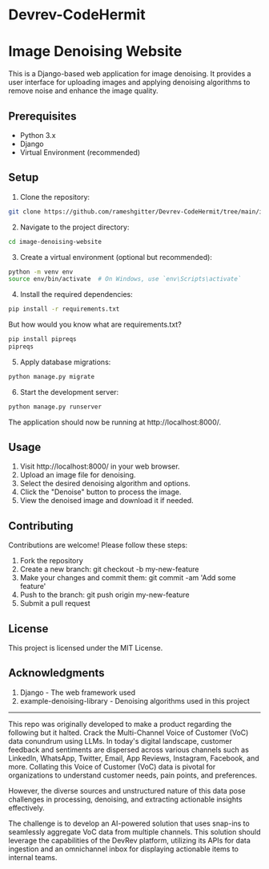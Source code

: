 # Devrev-CodeHermit
# Image Denoising Website

This is a Django-based web application for image denoising. It provides a user interface for uploading images and applying denoising algorithms to remove noise and enhance the image quality.

## Prerequisites

- Python 3.x
- Django
- Virtual Environment (recommended)

## Setup

1. Clone the repository:

```bash
git clone https://github.com/rameshgitter/Devrev-CodeHermit/tree/main/image_denoising_website
```
2. Navigate to the project directory:
``` bash
cd image-denoising-website
```
3. Create a virtual environment (optional but recommended):
``` bash
python -m venv env
source env/bin/activate  # On Windows, use `env\Scripts\activate`
```
4. Install the required dependencies:
``` bash
pip install -r requirements.txt
```
But how would you know what are requirements.txt?
``` bash
pip install pipreqs
pipreqs
```
5. Apply database migrations:
``` bash
python manage.py migrate
```
6. Start the development server:
``` bash
python manage.py runserver
```
The application should now be running at http://localhost:8000/.

## Usage
1. Visit http://localhost:8000/ in your web browser.
2. Upload an image file for denoising.
3. Select the desired denoising algorithm and options.
4. Click the "Denoise" button to process the image.
5. View the denoised image and download it if needed.
## Contributing
Contributions are welcome! Please follow these steps:

1. Fork the repository
2. Create a new branch: git checkout -b my-new-feature
3. Make your changes and commit them: git commit -am 'Add some feature'
4. Push to the branch: git push origin my-new-feature
5. Submit a pull request

## License
This project is licensed under the MIT License.

##  Acknowledgments
1. Django - The web framework used
2. example-denoising-library - Denoising algorithms used in this project

----------------------------------------------------------------------------------------------------------------------------------------------------------------------------------------
This repo was originally developed to make a product regarding the following but it halted.
Crack the Multi-Channel Voice of Customer (VoC) data conundrum using LLMs.
In today's digital landscape, customer feedback and sentiments are dispersed across various channels such as LinkedIn, WhatsApp, Twitter, Email, App Reviews, Instagram, Facebook, and more. Collating this Voice of Customer (VoC) data is pivotal for organizations to understand customer needs, pain points, and preferences.

However, the diverse sources and unstructured nature of this data pose challenges in processing, denoising, and extracting actionable insights effectively.

The challenge is to develop an AI-powered solution that uses snap-ins to seamlessly aggregate VoC data from multiple channels. This solution should leverage the capabilities of the DevRev platform, utilizing its APIs for data ingestion and an omnichannel inbox for displaying actionable items to internal teams.
